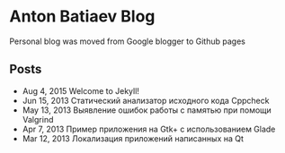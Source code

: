 # Anton Batiaev Blog
 Personal blog was moved from Google blogger to Github pages
 ## Posts
 - Aug 4, 2015 Welcome to Jekyll!
 - Jun 15, 2013 Статический анализатор исходного кода Cppcheck
 - May 13, 2013 Выявление ошибок работы с памятью при помощи Valgrind
 - Apr 7, 2013 Пример приложения на Gtk+ c использованием Glade
 - Mar 12, 2013 Локализация приложений написанных на Qt
